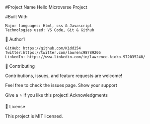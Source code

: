 #Project Name
Hello Microverse Project

#Built With

    Major languages: Html, css & Javascript
    Technologies used: VS Code, Git & Github


👤 Author1

    GitHub: https://github.com/Kidd254
    Twitter:https://twitter.com/lawrenc98789206
    LinkedIn: https://www.linkedin.com/in/lawrence-kioko-972035240/


🤝 Contributing

Contributions, issues, and feature requests are welcome!

Feel free to check the issues page.
Show your support

Give a ⭐️ if you like this project!
Acknowledgments

    

📝 License

This project is MIT licensed.
